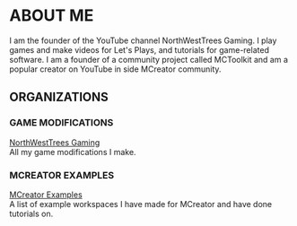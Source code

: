 # ABOUT ME
I am the founder of the YouTube channel NorthWestTrees Gaming. 
I play games and make videos for Let's Plays, and tutorials for game-related software. 
I am a founder of a community project called MCToolkit and am a popular creator on YouTube in side MCreator community.

## ORGANIZATIONS

### GAME MODIFICATIONS
[NorthWestTrees Gaming](https://github.com/northwesttrees-gaming)  
All my game modifications I make.

### MCREATOR EXAMPLES
[MCreator Examples](https://github.com/MCreator-Examples)  
A list of example workspaces I have made for MCreator and have done tutorials on.
